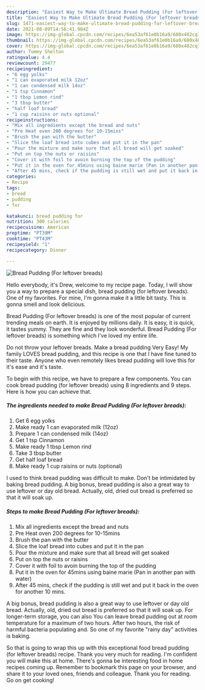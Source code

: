 ```yaml
---
description: "Easiest Way to Make Ultimate Bread Pudding (For leftover breads)"
title: "Easiest Way to Make Ultimate Bread Pudding (For leftover breads)"
slug: 1471-easiest-way-to-make-ultimate-bread-pudding-for-leftover-breads
date: 2021-08-09T14:56:41.984Z
image: https://img-global.cpcdn.com/recipes/6ea53af61e0b16a9/680x482cq70/bread-pudding-for-leftover-breads-recipe-main-photo.jpg
thumbnail: https://img-global.cpcdn.com/recipes/6ea53af61e0b16a9/680x482cq70/bread-pudding-for-leftover-breads-recipe-main-photo.jpg
cover: https://img-global.cpcdn.com/recipes/6ea53af61e0b16a9/680x482cq70/bread-pudding-for-leftover-breads-recipe-main-photo.jpg
author: Tommy Shelton
ratingvalue: 4.4
reviewcount: 29477
recipeingredient:
- "6 egg yolks"
- "1 can evaporated milk 12oz"
- "1 can condensed milk 14oz"
- "1 tsp Cinnamon"
- "1 tbsp Lemon rind"
- "3 tbsp butter"
- "half loaf bread"
- "1 cup raisins or nuts optional"
recipeinstructions:
- "Mix all ingredients except the bread and nuts"
- "Pre Heat oven 200 degrees for 10-15mins"
- "Brush the pan with the butter"
- "Slice the loaf bread into cubes and put it in the pan"
- "Pour the mixture and make sure that all bread will get soaked"
- "Put on top the nuts or raisins"
- "Cover it with foil to avoin burning the top of the pudding"
- "Put it in the oven for 45mins using baine marie (Pan in another pan with water)"
- "After 45 mins, check if the pudding is still wet and put it back in the oven for another 10 mins."
categories:
- Recipe
tags:
- bread
- pudding
- for

katakunci: bread pudding for 
nutrition: 300 calories
recipecuisine: American
preptime: "PT39M"
cooktime: "PT43M"
recipeyield: "1"
recipecategory: Dinner

---
```



![Bread Pudding (For leftover breads)](https://img-global.cpcdn.com/recipes/6ea53af61e0b16a9/680x482cq70/bread-pudding-for-leftover-breads-recipe-main-photo.jpg)

Hello everybody, it's Drew, welcome to my recipe page. Today, I will show you a way to prepare a special dish, bread pudding (for leftover breads). One of my favorites. For mine, I'm gonna make it a little bit tasty. This is gonna smell and look delicious.

Bread Pudding (For leftover breads) is one of the most popular of current trending meals on earth. It is enjoyed by millions daily. It is easy, it is quick, it tastes yummy. They are fine and they look wonderful. Bread Pudding (For leftover breads) is something which I've loved my entire life.

Do not throw your leftover breads. Make a bread pudding Very Easy! My family LOVES bread pudding, and this recipe is one that I have fine tuned to their taste. Anyone who even remotely likes bread pudding will love this for it&#39;s ease and it&#39;s taste.


To begin with this recipe, we have to prepare a few components. You can cook bread pudding (for leftover breads) using 8 ingredients and 9 steps. Here is how you can achieve that.

<!--inarticleads1-->

##### The ingredients needed to make Bread Pudding (For leftover breads):

1. Get 6 egg yolks
1. Make ready 1 can evaporated milk (12oz)
1. Prepare 1 can condensed milk (14oz)
1. Get 1 tsp Cinnamon
1. Make ready 1 tbsp Lemon rind
1. Take 3 tbsp butter
1. Get half loaf bread
1. Make ready 1 cup raisins or nuts (optional)


I used to think bread pudding was difficult to make. Don&#39;t be intimidated by baking bread pudding. A big bonus, bread pudding is also a great way to use leftover or day old bread. Actually, old, dried out bread is preferred so that it will soak up. 

<!--inarticleads2-->

##### Steps to make Bread Pudding (For leftover breads):

1. Mix all ingredients except the bread and nuts
1. Pre Heat oven 200 degrees for 10-15mins
1. Brush the pan with the butter
1. Slice the loaf bread into cubes and put it in the pan
1. Pour the mixture and make sure that all bread will get soaked
1. Put on top the nuts or raisins
1. Cover it with foil to avoin burning the top of the pudding
1. Put it in the oven for 45mins using baine marie (Pan in another pan with water)
1. After 45 mins, check if the pudding is still wet and put it back in the oven for another 10 mins.


A big bonus, bread pudding is also a great way to use leftover or day old bread. Actually, old, dried out bread is preferred so that it will soak up. For longer-term storage, you can also You can leave bread pudding out at room temperature for a maximum of two hours. After two hours, the risk of harmful bacteria populating and. So one of my favorite &#34;rainy day&#34; activities is baking. 

So that is going to wrap this up with this exceptional food bread pudding (for leftover breads) recipe. Thank you very much for reading. I'm confident you will make this at home. There's gonna be interesting food in home recipes coming up. Remember to bookmark this page on your browser, and share it to your loved ones, friends and colleague. Thank you for reading. Go on get cooking!
